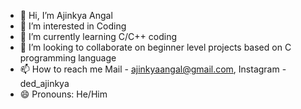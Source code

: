- 👋 Hi, I’m Ajinkya Angal
- 👀 I’m interested in Coding
- 🌱 I’m currently learning C/C++ coding
- 💞️ I’m looking to collaborate on beginner level projects based on C programming language
- 📫 How to reach me Mail - ajinkyaangal@gmail.com, Instagram - ded_ajinkya
- 😄 Pronouns: He/Him

  


<!---
Ajinkyangal/Ajinkyangal is a ✨ special ✨ repository because its `README.md` (this file) appears on your GitHub profile.
You can click the Preview link to take a look at your changes.
--->
